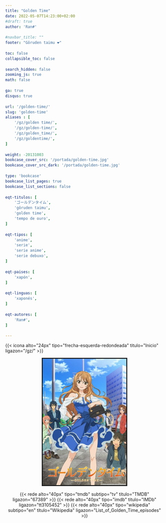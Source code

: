 ```yaml
---
title: "Golden Time"
date: 2022-05-07T14:23:00+02:00
#draft: true
author: 'Ran#'

#navbar_title: ""
footer: "Gôruden taimu ❤️"

toc: false
collapsible_toc: false

search_hidden: false
zooming_js: true
math: false

ga: true
disqus: true

url: '/golden-time/'
slug: 'golden-time'
aliases : [
    '/gz/golden time/',
    '/gz/golden-time/',
    '/gz/golden_time/',
    '/gz/goldentime/',
]

weight: -20131003
bookcase_cover_src: '/portada/golden-time.jpg'
bookcase_cover_src_dark: '/portada/golden-time.jpg'

type: 'bookcase'
bookcase_list_pages: true
bookcase_list_sections: false

eqt-titulos: [
    'ゴールデンタイム',
    'gôruden taimu',
    'golden time',
    'tempo de ouro',
]

eqt-tipos: [
    'anime',
    'serie',
    'serie anime',
    'serie debuxo',
]

eqt-paises: [
    'xapón',
]

eqt-linguas: [
    'xaponés',
]

eqt-autores: [
    'Ran#',
]

---
```


{{< icona alto="24px" tipo="frecha-esquerda-redondeada" titulo="Inicio" ligazon="/gz/" >}}

<div style="text-align: center">
<img style="border: 3px solid currentColor" height=400 title="Golden Time" alt="Golden Time" src="/portada/golden-time.jpg">

{{< rede alto="40px" tipo="tmdb" subtipo="tv" titulo="TMDB" ligazon="67389" >}}
{{< rede alto="40px" tipo="imdb" titulo="IMDb" ligazon="tt3105452" >}}
{{< rede alto="40px" tipo="wikipedia" subtipo="en" titulo="Wikipedia" ligazon="List_of_Golden_Time_episodes" >}}
</div>
